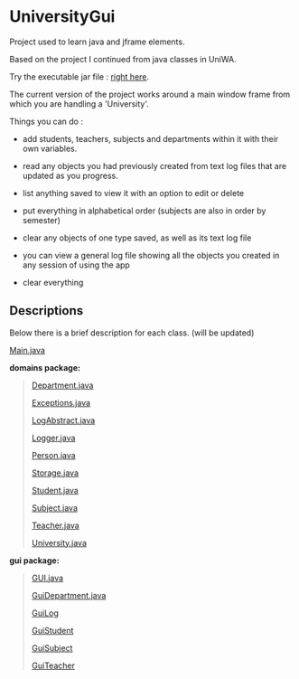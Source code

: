 # UniversityGui

Project used to learn java and jframe elements.

Based on the project I continued from java classes in UniWA.

Try the executable jar file : [right here](https://github.com/VaggM/UniversityGui/blob/main/UniversityGUI.jar).

The current version of the project works around a main window frame from which you are handling a 'University'.

Things you can do :

* add students, teachers, subjects and departments within it with their own variables.

* read any objects you had previously created from text log files that are updated as you progress.

* list anything saved to view it with an option to edit or delete

* put everything in alphabetical order (subjects are also in order by semester)

* clear any objects of one type saved, as well as its text log file

* you can view a general log file showing all the objects you created in any session of using the app

* clear everything



## Descriptions

Below there is a brief description for each class. (will be updated)

[Main.java](https://github.com/VaggM/UniversityGui/blob/main/Descriptions/Main.md)

**domains package:** 

> [Department.java](https://github.com/VaggM/UniversityGui/blob/main/Descriptions/domains/Department.md)
>
> [Exceptions.java](https://github.com/VaggM/UniversityGui/blob/main/Descriptions/domains/Exceptions.md)
>
> [LogAbstract.java](https://github.com/VaggM/UniversityGui/blob/main/Descriptions/domains/LogAbstract.md)
>
> [Logger.java](https://github.com/VaggM/UniversityGui/blob/main/Descriptions/domains/Logger.md)
>
> [Person.java](https://github.com/VaggM/UniversityGui/blob/main/Descriptions/domains/Person.md)
>
> [Storage.java](https://github.com/VaggM/UniversityGui/blob/main/Descriptions/domains/Storage.md)
>
> [Student.java](https://github.com/VaggM/UniversityGui/blob/main/Descriptions/domains/Student.md)
>
> [Subject.java](https://github.com/VaggM/UniversityGui/blob/main/Descriptions/domains/Subject.md)
>
> [Teacher.java](https://github.com/VaggM/UniversityGui/blob/main/Descriptions/domains/Teacher.md)
>
> [University.java](https://github.com/VaggM/UniversityGui/blob/main/Descriptions/domains/University.md)
>

**gui package:** 

> [GUI.java](https://github.com/VaggM/UniversityGui/blob/main/Descriptions/gui/GUI.md)
>
> [GuiDepartment.java](https://github.com/VaggM/UniversityGui/blob/main/Descriptions/gui/GuiDepartment.md)
>
> [GuiLog](https://github.com/VaggM/UniversityGui/blob/main/Descriptions/gui/GuiLog.md)
>
> [GuiStudent](https://github.com/VaggM/UniversityGui/blob/main/Descriptions/gui/GuiStudent.md)
>
> [GuiSubject](https://github.com/VaggM/UniversityGui/blob/main/Descriptions/gui/GuiSubject.md)
>
> [GuiTeacher](https://github.com/VaggM/UniversityGui/blob/main/Descriptions/gui/GuiTeacher.md)
>

